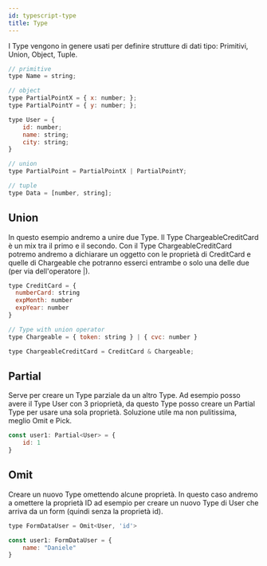 ```yaml
---
id: typescript-type
title: Type
---
```


I Type vengono in genere usati per definire strutture di dati tipo: Primitivi, Union, Object, Tuple.

```js
// primitive
type Name = string;

// object
type PartialPointX = { x: number; };
type PartialPointY = { y: number; };

type User = {
    id: number;
    name: string;
    city: string;
}

// union
type PartialPoint = PartialPointX | PartialPointY;

// tuple
type Data = [number, string];
```

## Union

In questo esempio andremo a unire due Type. Il Type ChargeableCreditCard è un mix tra il primo e il secondo. Con il Type ChargeableCreditCard potremo andremo a dichiarare un oggetto con le proprietà di CreditCard e quelle di Chargeable che potranno esserci entrambe o solo una delle due (per via dell'operatore |).

```js
type CreditCard = {
  numberCard: string
  expMonth: number
  expYear: number
}

// Type with union operator
type Chargeable = { token: string } | { cvc: number }

type ChargeableCreditCard = CreditCard & Chargeable;
```

## Partial

Serve per creare un Type parziale da un altro Type. Ad esempio posso avere il Type User con 3 prioprietà, da questo Type posso creare un Partial Type per usare una sola proprietà.
Soluzione utile ma non pulitissima, meglio Omit e Pick.

```js
const user1: Partial<User> = {
    id: 1
}
```

## Omit

Creare un nuovo Type omettendo alcune proprietà. In questo caso andremo a omettere la proprietà ID ad esempio per creare un nuovo Type di User che arriva da un form (quindi senza la proprietà id).

```js
type FormDataUser = Omit<User, 'id'>

const user1: FormDataUser = {
    name: "Daniele"
}
```
